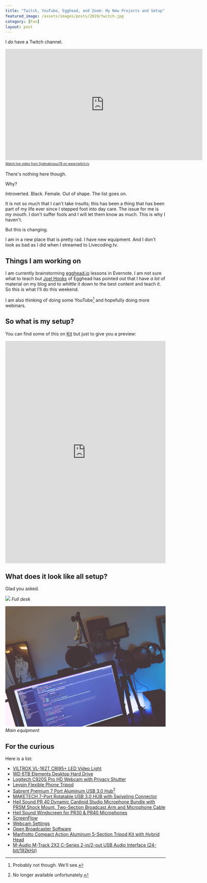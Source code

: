 ```yaml
---
title: "Twitch, YouTube, Egghead, and Zoom: My New Projects and Setup"
featured_image: /assets/images/posts/2019/twitch.jpg
category: [Fun]
layout: post
---
```


I *do* have a Twitch channel.

<iframe src="https://player.twitch.tv/?channel=sydmalicious78" frameborder="0" allowfullscreen="true" scrolling="no" width="620" style="height:350px!important"></iframe><a href="https://www.twitch.tv/sydmalicious78?tt_content=text_link&tt_medium=live_embed" style="padding:2px 0px 4px; display:block; width:345px; font-weight:normal; font-size:10px; text-decoration:underline;">Watch live video from Sydmalicious78 on www.twitch.tv</a>


There's nothing here though.

Why?

Introverted. Black. Female. Out of shape. The list goes on.

It is not so much that I can't take insults; this has been a thing that has been part of my life ever since I stepped foot into day care. The issue for me is *my mouth*. I don't suffer fools and I will let them know as much. This is why I haven't.

But this is changing.

I am in a new place that is pretty rad. I have new equipment. And I don't look as bad as I did when I streamed to Livecoding.tv.

## Things I am working on

I am currently brainstorming [egghead.io](https://egghead.io) lessons in Evernote. I am not sure what to teach but [Joel Hooks](https://twitter.com/jhooks) of Egghead has pointed out that I have *a lot* of material on my blog and to whittle it down to the best content and teach it. So this is what I'll do this weekend.

I am also thinking of doing some YouTube[^1] and hopefully doing more webinars.

## So what is my setup?

You can find some of this on [Kit](https://kit.com/tiffanywhitedev) but just to give you a preview:

<iframe src="https://kit.com/embed?url=https%3A%2F%2Fkit.com%2Ftiffanywhitedev%2Fvideo-streaming" style="display: block; border: 0px; margin: 0 auto; width: 100%; height: 100vw; max-width: 700px; max-height: 700px" scrolling="no"></iframe>

## What does it look like all setup?

Glad you asked.

![](https://res.cloudinary.com/thatmacnerd/image/upload/v1570932814/office.jpg)
*Full desk*

![](/assets/images/posts/2019/mic.jpg)
*Main equipment*

## For the curious

Here is a list:

* [VILTROX VL-162T CRI95+ LED Video Light](https://www.amazon.com/gp/product/B07C9ZNY17/ref=ppx_yo_dt_b_asin_title_o01_s00?ie=UTF8&psc=1)
* [WD 6TB Elements Desktop Hard Drive](https://www.amazon.com/gp/product/B076MPMZDV/ref=ppx_yo_dt_b_asin_title_o01_s00?ie=UTF8&psc=1)
* [Logitech C920S Pro HD Webcam with Privacy Shutter](https://www.amazon.com/gp/product/B07K95WFWM/ref=ppx_yo_dt_b_asin_title_o03_s00?ie=UTF8&psc=1)
* [Leypin Flexible Phone Tripod](https://www.amazon.com/gp/product/B07LGYWR25/ref=ppx_yo_dt_b_asin_title_o00_s00?ie=UTF8&psc=1)
* [Sabrent Premium 7 Port Aluminum USB 3.0 Hub](https://www.amazon.com/gp/product/B00TPFWN6A/ref=ppx_yo_dt_b_search_asin_title?ie=UTF8&psc=1)[^2]
* [MAKETECH 7-Port Rotatable USB 3.0 HUB with Swiveling Connector](https://www.amazon.com/gp/product/B01LWIIAOR/ref=ppx_yo_dt_b_search_asin_title?ie=UTF8&psc=1)
* [Heil Sound PR 40 Dynamic Cardioid Studio Microphone Bundle with PRSM Shock Mount, Two-Section Broadcast Arm and Microphone Cable](https://www.amazon.com/gp/product/B00U1SG5SW/ref=ppx_yo_dt_b_search_asin_title?ie=UTF8&psc=1)
* [Heil Sound Windscreen for PR30 & PR40 Microphones](https://www.amazon.com/gp/product/B001BS3UW0/ref=ppx_yo_dt_b_search_asin_title?ie=UTF8&psc=1)
* [ScreenFlow](https://www.telestream.net/screenflow/overview.htm)
* [‎Webcam Settings](https://itunes.apple.com/us/app/webcam-settings/id533696630?mt=12)
* [Open Broadcaster Software](https://obsproject.com/)
* [Manfrotto Compact Action Aluminum 5-Section Tripod Kit with Hybrid Head](https://www.amazon.com/dp/B00L6F16L0?tag=kit-gl-20)
* [M-Audio M-Track 2X2 C-Series 2-in/2-out USB Audio Interface (24-bit/192kHz)](https://www.amazon.com/dp/B01FFH5XMC?tag=kit-gl-20)

[^1]: Probably not though. We'll see.
[^2]: No longer available unfortunately.

